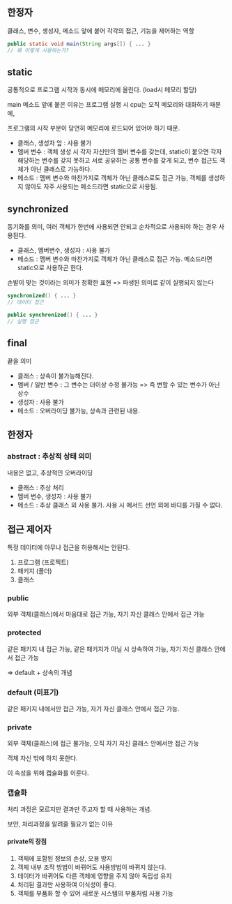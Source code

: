 ## 한정자
클래스, 변수, 생성자, 메소드 앞에 붙어 각각의 접근, 기능을 제어하는 역할

```java
public static void main(String args[]) { ... }
// 왜 이렇게 사용하는가?
```
## static
공통적으로 프로그램 시작과 동시에 메모리에 올린다. (load시 메모리 할당)

main 메소드 앞에 붙은 이유는 프로그램 실행 시 cpu는 오직 메모리와 대화하기 때문에,

프로그램의 시작 부분이 당연히 메모리에 로드되어 있어야 하기 때문.

- 클래스, 생성자 앞 : 사용 불가
- 멤버 변수 : 객체 생성 시 각자 자신만의 멤버 변수를 갖는데, static이 붙으면 각자 해당하는 변수를 갖지 못하고 서로 공유하는 공통 변수를 갖게 되고, 변수 접근도 객체가 아닌 클래스로 가능하다.
- 메소드 : 멤버 변수와 마찬가지로 객체가 아닌 클래스로도 접근 가능, 객체를 생성하지 않아도 자주 사용되는 메소드라면 static으로 사용됨.

## synchronized
동기화를 의미, 여러 객체가 한번에 사용되면 안되고 순차적으로 사용되야 하는 경우 사용된다.

- 클래스, 멤버변수, 생성자 : 사용 불가
- 메소드 : 멤버 변수와 마찬가지로 객체가 아닌 클래스로 접근 가능. 메소드라면 static으로 사용하곤 한다.

손발이 맞는 것이라는 의미가 정확한 표현 => 파생된 의미로 같이 실행되지 않는다


```java
synchronized() { ... }
// 데이터 접근
```

```java
public synchronized() { ... }
// 실행 접근
```





## final 

끝을 의미

- 클래스 : 상속이 불가능해진다.
- 멤버 / 일반 변수 : 그 변수는 더이상 수정 불가능 => 즉 변할 수 있는 변수가 아닌 상수
- 생성자 : 사용 불가
- 메소드 : 오버라이딩 불가능, 상속과 관련된 내용.


## 한정자

### abstract : 추상적 상태 의미

내용은 없고, 추상적인 오버라이딩

- 클래스 : 추상 처리
- 멤버 변수, 생성자 : 사용 불가
- 메소드 : 추상 클래스 외 사용 불가. 사용 시 메서드 선언 외에 바디를 가질 수 없다.


## 접근 제어자
특정 데이터에 아무나 접근을 허용해서는 안된다.

1. 프로그램 (프로젝트)
2. 패키지 (폴더)
3. 클래스


### public
외부 객체(클래스)에서 마음대로 접근 가능, 자기 자신 클래스 안에서 접근 가능

### protected
같은 패키지 내 접근 가능, 같은 패키지가 아닐 시 상속하여 가능, 자기 자신 클래스 안에서 접근 가능

=> default + 상속의 개념

### default (미표기)
같은 패키지 내에서만 접근 가능, 자기 자신 클래스 안에서 접근 가능.

### private 
외부 객체(클래스)에 접근 불가능, 오직 자기 자신 클래스 안에서만 접근 가능

객체 자신 밖에 하지 못한다.

이 속성을 위해 캡슐화를 이룬다.


### 캡슐화

처리 과정은 모르지만 결과만 주고자 할 때 사용하는 개념.

보안, 처리과정을 알려줄 필요가 없는 이유


#### private의 장점
1. 객체에 포함된 정보의 손상, 오용 방지
2. 객체 내부 조작 방법이 바뀌어도 사용방법이 바뀌지 않는다.
3. 데이터가 바뀌어도 다른 객체에 영향을 주지 않아 독립성 유지
4. 처리된 결과만 사용하여 이식성이 좋다.
5. 객체를 부품화 할 수 있어 새로운 시스템의 부품처럼 사용 가능

